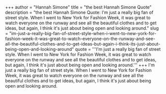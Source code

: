 +++
author = "Hannah Simone"
title = "the best Hannah Simone Quote"
description = "the best Hannah Simone Quote: I'm just a really big fan of street style. When I went to New York for Fashion Week, it was great to watch everyone on the runway and see all the beautiful clothes and to get ideas, but again, I think it's just about being open and looking around."
slug = "im-just-a-really-big-fan-of-street-style-when-i-went-to-new-york-for-fashion-week-it-was-great-to-watch-everyone-on-the-runway-and-see-all-the-beautiful-clothes-and-to-get-ideas-but-again-i-think-its-just-about-being-open-and-looking-around"
quote = '''I'm just a really big fan of street style. When I went to New York for Fashion Week, it was great to watch everyone on the runway and see all the beautiful clothes and to get ideas, but again, I think it's just about being open and looking around.'''
+++
I'm just a really big fan of street style. When I went to New York for Fashion Week, it was great to watch everyone on the runway and see all the beautiful clothes and to get ideas, but again, I think it's just about being open and looking around.
